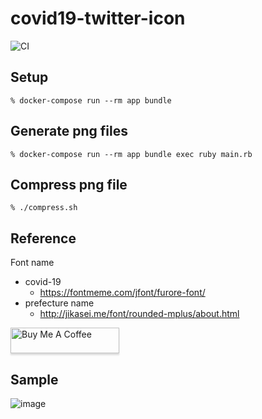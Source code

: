 # covid19-twitter-icon

![CI](https://github.com/matsubo/covid19-twitter-icon/workflows/CI/badge.svg)

## Setup

```
% docker-compose run --rm app bundle
```


## Generate png files

```
% docker-compose run --rm app bundle exec ruby main.rb
```

## Compress png file

```
% ./compress.sh
```

## Reference

Font name

- covid-19
  - https://fontmeme.com/jfont/furore-font/
- prefecture name
  - http://jikasei.me/font/rounded-mplus/about.html

<a href="https://www.buymeacoffee.com/matsubokkuri" target="_blank"><img src="https://www.buymeacoffee.com/assets/img/custom_images/orange_img.png" alt="Buy Me A Coffee" style="height: 41px !important;width: 174px !important;box-shadow: 0px 3px 2px 0px rgba(190, 190, 190, 0.5) !important;-webkit-box-shadow: 0px 3px 2px 0px rgba(190, 190, 190, 0.5) !important;" ></a>


## Sample

![image](https://user-images.githubusercontent.com/98103/87874728-1ab6f080-ca07-11ea-8b61-768e2eaa6da6.png)

